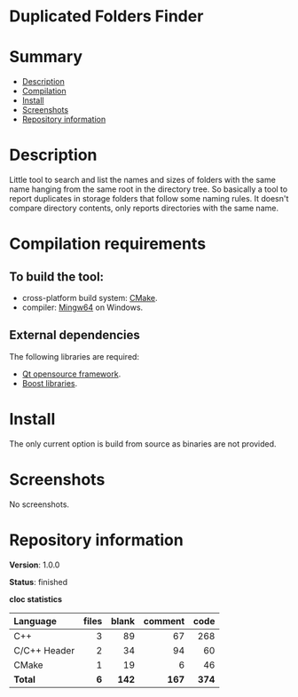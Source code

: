 Duplicated Folders Finder
=========================

# Summary
- [Description](#description)
- [Compilation](#compilation-requirements)
- [Install](#install)
- [Screenshots](#screenshots)
- [Repository information](#repository-information)

# Description
Little tool to search and list the names and sizes of folders with the same name hanging from the same root in the directory tree. So basically a tool to report duplicates in storage
folders that follow some naming rules. It doesn't compare directory contents, only reports directories with the same name. 

# Compilation requirements
## To build the tool:
* cross-platform build system: [CMake](http://www.cmake.org/cmake/resources/software.html).
* compiler: [Mingw64](http://sourceforge.net/projects/mingw-w64/) on Windows.

## External dependencies
The following libraries are required:
* [Qt opensource framework](http://www.qt.io/).
* [Boost libraries](https://www.boost.org/).

# Install
The only current option is build from source as binaries are not provided.

# Screenshots
No screenshots.

# Repository information

**Version**: 1.0.0

**Status**: finished

**cloc statistics**

| Language                     |files          |blank        |comment           |code  |
|:-----------------------------|--------------:|------------:|-----------------:|-----:|
| C++                          |   3           | 89          | 67               | 268  |
| C/C++ Header                 |   2           | 34          | 94               |  60  |
| CMake                        |   1           | 19          |  6               |  46  |
| **Total**                    | **6**         | **142**     | **167**          | **374** |
